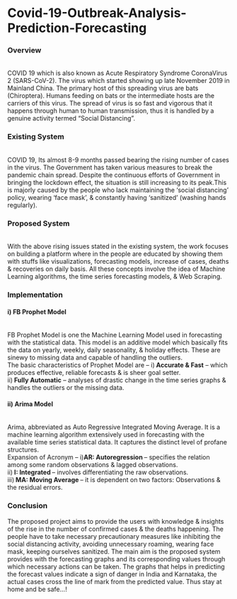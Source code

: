# Covid-19-Outbreak-Analysis-Prediction-Forecasting

<h3><b> Overview </b></h3><br>
COVID 19 which is also known as Acute Respiratory Syndrome CoronaVirus 2 (SARS-CoV-2). The virus which started showing up late November 2019 in Mainland China. The
primary host of this spreading virus are bats (Chiroptera). Humans feeding on bats or the intermediate hosts are the carriers of this virus. The spread of virus is so
fast and vigorous that it happens through human to human transmission, thus it is handled by a genuine activity termed “Social Distancing”.<br>

<h3><b>Existing System</b></h3><br>
COVID 19, Its almost 8-9 months passed bearing the rising number of cases in the virus. The Government has taken various measures to break the pandemic chain spread.
Despite the continuous efforts of Government in bringing the lockdown effect, the situation is still increasing to its peak.This is majorly caused by the people who
lack maintaining the ‘social distancing’ policy, wearing ‘face mask’, & constantly having ‘sanitized’ (washing hands regularly).<br>
  
<h3><b>Proposed System</b></h3><br>
With the above rising issues stated in the existing system, the work focuses on building a platform where in the people are educated by showing them with stuffs like
visualizations, forecasting models, increase of cases, deaths & recoveries on daily basis. All these concepts involve the idea of Machine Learning algorithms, the
time series forecasting models, & Web Scraping.<br>

<h3><b>Implementation</b></h3>
<h4><b>i) FB Prophet Model</b></h4><br>
FB Prophet Model is one the Machine Learning Model used in forecasting with the statistical data. This model is an additive model which basically fits the data on
yearly, weekly, daily seasonality, & holiday effects. These are sinewy to missing data and capable of handling the outliers.<br>
The basic characteristics of Prophet Model are –
i)<b> Accurate & Fast</b> – which produces effective, reliable forecasts & is sheer goal setter.<br>
ii)<b> Fully Automatic</b> – analyses of drastic change in the time series graphs & handles the outliers or the missing data.<br>

<h4><b>ii) Arima Model</b></h4><br>
Arima, abbreviated as Auto Regressive Integrated Moving Average. It is a machine learning algorithm extensively used in forecasting with the available time series
statistical data. It captures the distinct level of profane structures. <br>
Expansion of Acronym –
i)<b>AR: Autoregression </b>– specifies the relation among some random observations & lagged observations.<br>
ii)<b> I: Integrated </b>– involves differentiating the raw observations.<br>
iii)<b> MA: Moving Average </b>– it is dependent on two factors: Observations & the residual errors.<br>

<h3><b>Conclusion</b></h3>
The proposed project aims to provide the users with knowledge & insights of the rise in the number of confirmed cases & the deaths happening. The people have to
take necessary precautionary measures like inhibiting the social distancing activity, avoiding unnecessary roaming, wearing face mask, keeping ourselves sanitized.
The main aim is the proposed system provides with the forecasting graphs and its corresponding values through which necessary actions can be taken. The graphs that
helps in predicting the forecast values indicate a sign of danger in India and Karnataka, the actual cases cross the line of mark from the predicted value.
Thus stay at home and be safe...!
